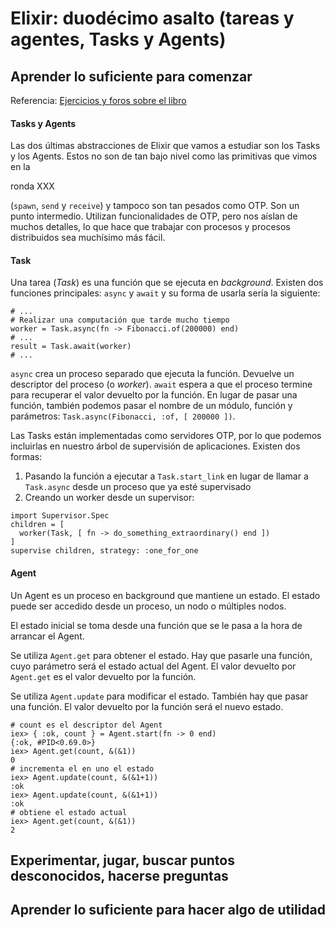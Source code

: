 # Elixir: duodécimo asalto (tareas y agentes, Tasks y Agents)

## Aprender lo suficiente para comenzar

Referencia: [Ejercicios y foros sobre el libro](https://forums.pragprog.com/forums/322)

#### Tasks y Agents

Las dos últimas abstracciones de Elixir que vamos a estudiar son los Tasks y los Agents. Estos no son de tan bajo nivel como las primitivas que vimos en la

ronda XXX

(`spawn`, `send` y `receive`) y tampoco son tan pesados como OTP. Son un punto intermedio. Utilizan funcionalidades de OTP, pero nos aíslan de muchos detalles, lo que hace que trabajar con procesos y procesos distribuidos sea muchísimo más fácil.

#### Task

Una tarea (*Task*) es una función que se ejecuta en *background*. Existen dos funciones principales: `async` y `await` y su forma de usarla sería la siguiente:

```
# ...
# Realizar una computación que tarde mucho tiempo
worker = Task.async(fn -> Fibonacci.of(200000) end)
# ...
result = Task.await(worker)
# ...
```

`async` crea un proceso separado que ejecuta la función. Devuelve un descriptor del proceso (o *worker*). `await` espera a que el proceso termine para recuperar el valor devuelto por la función. En lugar de pasar una función, también podemos pasar el nombre de un módulo, función y parámetros: `Task.async(Fibonacci, :of, [ 200000 ])`.

Las Tasks están implementadas como servidores OTP, por lo que podemos incluirlas en nuestro árbol de supervisión de aplicaciones. Existen dos formas:

1. Pasando la función a ejecutar a `Task.start_link` en lugar de llamar a `Task.async` desde un proceso que ya esté supervisado
2. Creando un worker desde un supervisor:

```
import Supervisor.Spec
children = [
  worker(Task, [ fn -> do_something_extraordinary() end ])
]
supervise children, strategy: :one_for_one
```

#### Agent

Un Agent es un proceso en background que mantiene un estado. El estado puede ser accedido desde un proceso, un nodo o múltiples nodos.

El estado inicial se toma desde una función que se le pasa a la hora de arrancar el Agent.

Se utiliza `Agent.get` para obtener el estado. Hay que pasarle una función, cuyo parámetro será el estado actual del Agent. El valor devuelto por `Agent.get` es el valor devuelto por la función.

Se utiliza `Agent.update` para modificar el estado. También hay que pasar una función. El valor devuelto por la función será el nuevo estado.

```
# count es el descriptor del Agent
iex> { :ok, count } = Agent.start(fn -> 0 end)
{:ok, #PID<0.69.0>}
iex> Agent.get(count, &(&1))
0            
# incrementa el en uno el estado
iex> Agent.update(count, &(&1+1))
:ok          
iex> Agent.update(count, &(&1+1))
:ok          
# obtiene el estado actual
iex> Agent.get(count, &(&1))
2
```

## Experimentar, jugar, buscar puntos desconocidos, hacerse preguntas

## Aprender lo suficiente para hacer algo de utilidad


